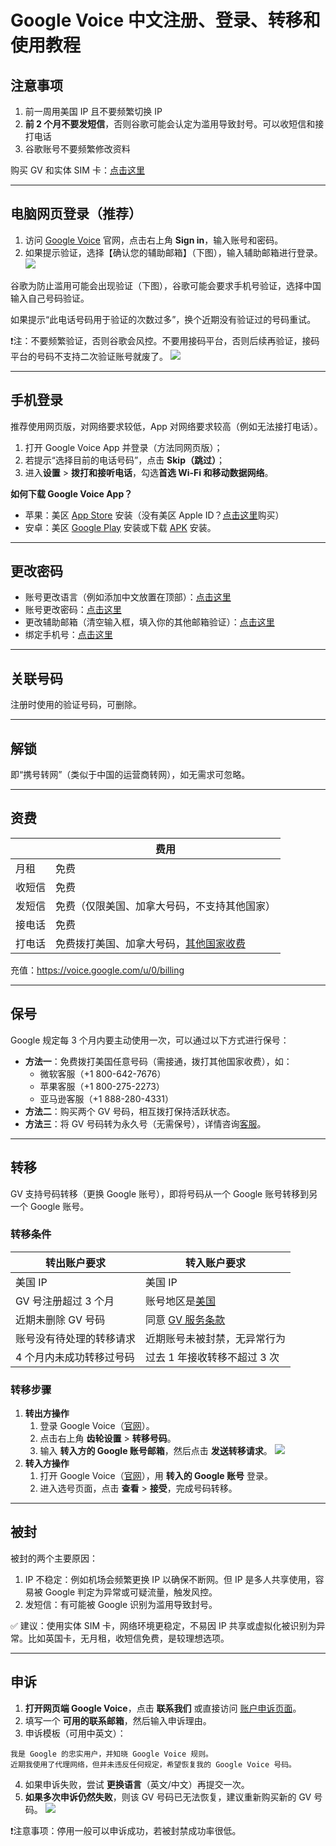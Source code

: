 # Google Voice 中文注册、登录、转移和使用教程

## 注意事项

1. 前一周用美国 IP 且不要频繁切换 IP
2. **前 2 个月不要发短信**，否则谷歌可能会认定为滥用导致封号。可以收短信和接打电话
3. 谷歌账号不要频繁修改资料

购买 GV 和实体 SIM 卡：[点击这里](https://t.me/GVStore)

---

## 电脑网页登录（推荐）

1. 访问 [Google Voice](https://voice.google.com/) 官网，点击右上角 **Sign in**，输入账号和密码。
2. 如果提示验证，选择【确认您的辅助邮箱】（下图），输入辅助邮箱进行登录。
![](https://i.imgur.com/ZSuOzOH.png)

谷歌为防止滥用可能会出现验证（下图），谷歌可能会要求手机号验证，选择中国输入自己号码验证。

如果提示“此电话号码用于验证的次数过多”，换个近期没有验证过的号码重试。

❗注：不要频繁验证，否则谷歌会风控。不要用接码平台，否则后续再验证，接码平台的号码不支持二次验证账号就废了。
![](https://imgur.com/kHxN9nU.png)

---

## 手机登录

推荐使用网页版，对网络要求较低，App 对网络要求较高（例如无法接打电话）。

1.	打开 Google Voice App 并登录（方法同网页版）；
2.	若提示“选择目前的电话号码”，点击 **Skip（跳过）**；
3.	进入**设置** > **拨打和接听电话**，勾选**首选 Wi-Fi 和移动数据网络**。

**如何下载 Google Voice App？**

- 苹果：美区 [App Store](https://apps.apple.com/us/app/google-voice/id318698524) 安装（没有美区 Apple ID？[点击这里](https://t.me/GVStore)购买）
- 安卓：美区 [Google Play](https://play.google.com/store/apps/details?id=com.google.android.apps.googlevoice&hl=zh&gl=US) 安装或下载 [APK](https://apkpure.com/search?q=Google+Voice) 安装。

---

## 更改密码

- 账号更改语言（例如添加中文放置在顶部）：[点击这里](https://myaccount.google.com/language?gar=1)
- 账号更改密码：[点击这里](https://myaccount.google.com/signinoptions/password)
- 更改辅助邮箱（清空输入框，填入你的其他邮箱验证）：[点击这里](https://myaccount.google.com/recovery/email)
- 绑定手机号：[点击这里](https://myaccount.google.com/signinoptions/rescuephone)
  
---

## 关联号码

注册时使用的验证号码，可删除。

---


## 解锁

即“携号转网”（类似于中国的运营商转网），如无需求可忽略。

---


## 资费

|  | 费用 |
|---|---|
| 月租 | 免费 |
| 收短信 | 免费 |
|发短信  | 免费（仅限美国、加拿大号码，不支持其他国家） |
| 接电话 | 免费 |
| 打电话 | 免费拨打美国、加拿大号码，[其他国家收费](https://voice.google.com/u/0/rates?pli=1) |

 充值：https://voice.google.com/u/0/billing

---

## 保号

Google 规定每 3 个月内要主动使用一次，可以通过以下方式进行保号：

- **方法一**：免费拨打美国任意号码（需接通，拨打其他国家收费），如：
    - 微软客服（+1 800-642-7676）
    - 苹果客服（+1 800-275-2273）
    - 亚马逊客服（+1 888-280-4331）
- **方法二**：购买两个 GV 号码，相互拨打保持活跃状态。
- **方法三**：将 GV 号码转为永久号（无需保号），详情咨询[客服](https://t.me/GVStore)。

---


## 转移

GV 支持号码转移（更换 Google 账号），即将号码从一个 Google 账号转移到另一个 Google 账号。

### 转移条件

| 转出账户要求 | 转入账户要求 |
|---|---|
|  美国 IP | 美国 IP |
|GV 号注册超过 3 个月  | 账号地区是[美国](https://policies.google.com/terms) |
| 近期未删除 GV 号码 | 同意 [GV 服务条款](https://voice.google.com) |
| 账号没有待处理的转移请求 | 近期账号未被封禁，无异常行为 |
| 4 个月内未成功转移过号码 | 过去 1 年接收转移不超过 3 次|

### 转移步骤

1. **转出方操作**
	1.	登录 Google Voice（[官网](https://voice.google.com)）。
	2.	点击右上角 **齿轮设置** > **转移号码**。
	3.	输入 **转入方的 Google 账号邮箱**，然后点击 **发送转移请求**。
![](https://i.imgur.com/b4sTmtB.png)
2. **转入方操作**
	1.	打开 Google Voice（[官网](https://voice.google.com)），用 **转入的 Google 账号** 登录。
	2.	进入选号页面，点击 **查看** > **接受**，完成号码转移。

---


## 被封

被封的两个主要原因：

1. IP 不稳定：例如机场会频繁更换 IP 以确保不断网。但 IP 是多人共享使用，容易被 Google 判定为异常或可疑流量，触发风控。
2. 发短信：有可能被 Google 识别为滥用导致封号。

✅ 建议：使用实体 SIM 卡，网络环境更稳定，不易因 IP 共享或虚拟化被识别为异常。比如英国卡，无月租，收短信免费，是较理想选项。

---

## 申诉

1.	**打开网页端 Google Voice**，点击 **联系我们** 或直接访问 [账户申诉页面](https://support.google.com/accounts/contact/suspended)。
2.	填写一个 **可用的联系邮箱**，然后输入申诉理由。
3.	申诉模板（可用中英文）：
```
我是 Google 的忠实用户，并知晓 Google Voice 规则。  
近期我使用了代理网络，但并未违反任何规定，希望恢复我的 Google Voice 号码。  
```
4.	如果申诉失败，尝试 **更换语言**（英文/中文）再提交一次。
5.	**如果多次申诉仍然失败**，则该 GV 号码已无法恢复，建议重新购买新的 GV 号码。
![](https://i.imgur.com/d8vfmvd.png)

❗注意事项：停用一般可以申诉成功，若被封禁成功率很低。
